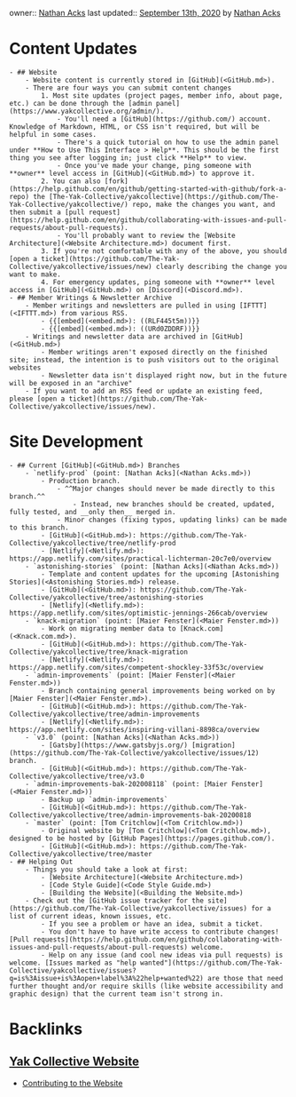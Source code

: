 owner:: [Nathan Acks](<Nathan Acks.md>)
last updated:: [September 13th, 2020](<September 13th, 2020.md>) by [Nathan Acks](<Nathan Acks.md>)
# Content Updates
    - ## Website
        - Website content is currently stored in [GitHub](<GitHub.md>).
        - There are four ways you can submit content changes
            1. Most site updates (project pages, member info, about page, etc.) can be done through the [admin panel](https://www.yakcollective.org/admin/).
                - You'll need a [GitHub](https://github.com/) account. Knowledge of Markdown, HTML, or CSS isn't required, but will be helpful in some cases.
                - There's a quick tutorial on how to use the admin panel under **How to Use This Interface > Help**. This should be the first thing you see after logging in; just click **Help** to view.
                - Once you've made your change, ping someone with **owner** level access in [GitHub](<GitHub.md>) to approve it.
            2. You can also [fork](https://help.github.com/en/github/getting-started-with-github/fork-a-repo) the [The-Yak-Collective/yakcollective](https://github.com/The-Yak-Collective/yakcollective/) repo, make the changes you want, and then submit a [pull request](https://help.github.com/en/github/collaborating-with-issues-and-pull-requests/about-pull-requests).
                - You'll probably want to review the [Website Architecture](<Website Architecture.md>) document first.
            3. If you're not comfortable with any of the above, you should [open a ticket](https://github.com/The-Yak-Collective/yakcollective/issues/new) clearly describing the change you want to make.
            4. For emergency updates, ping someone with **owner** level access in [GitHub](<GitHub.md>) on [Discord](<Discord.md>).
    - ## Member Writings & Newsletter Archive
        - Member writings and newsletters are pulled in using [IFTTT](<IFTTT.md>) from various RSS.
            - {{[embed](<embed.md>): ((RLF445t5m))}}
            - {{[embed](<embed.md>): ((URd0ZDDRF))}}
        - Writings and newsletter data are archived in [GitHub](<GitHub.md>)
            - Member writings aren't exposed directly on the finished site; instead, the intention is to push visitors out to the original websites
            - Newsletter data isn't displayed right now, but in the future will be exposed in an "archive"
        - If you want to add an RSS feed or update an existing feed, please [open a ticket](https://github.com/The-Yak-Collective/yakcollective/issues/new).
# Site Development
    - ## Current [GitHub](<GitHub.md>) Branches
        - `netlify-prod` (point: [Nathan Acks](<Nathan Acks.md>))
            - Production branch.
                - ^^Major changes should never be made directly to this branch.^^
                    - Instead, new branches should be created, updated, fully tested, and __only then__ merged in.
                - Minor changes (fixing typos, updating links) can be made to this branch.
            - [GitHub](<GitHub.md>): https://github.com/The-Yak-Collective/yakcollective/tree/netlify-prod
            - [Netlify](<Netlify.md>): https://app.netlify.com/sites/practical-lichterman-20c7e0/overview
        - `astonishing-stories` (point: [Nathan Acks](<Nathan Acks.md>))
            - Template and content updates for the upcoming [Astonishing Stories](<Astonishing Stories.md>) release.
            - [GitHub](<GitHub.md>): https://github.com/The-Yak-Collective/yakcollective/tree/astonishing-stories
            - [Netlify](<Netlify.md>): https://app.netlify.com/sites/optimistic-jennings-266cab/overview
        - `knack-migration` (point: [Maier Fenster](<Maier Fenster.md>))
            - Work on migrating member data to [Knack.com](<Knack.com.md>).
            - [GitHub](<GitHub.md>): https://github.com/The-Yak-Collective/yakcollective/tree/knack-migration
            - [Netlify](<Netlify.md>): https://app.netlify.com/sites/competent-shockley-33f53c/overview
        - `admin-improvements` (point: [Maier Fenster](<Maier Fenster.md>))
            - Branch containing general improvements being worked on by [Maier Fenster](<Maier Fenster.md>).
            - [GitHub](<GitHub.md>): https://github.com/The-Yak-Collective/yakcollective/tree/admin-improvements
            - [Netlify](<Netlify.md>): https://app.netlify.com/sites/inspiring-villani-8898ca/overview
        - `v3.0` (point: [Nathan Acks](<Nathan Acks.md>))
            - [Gatsby](https://www.gatsbyjs.org/) [migration](https://github.com/The-Yak-Collective/yakcollective/issues/12) branch.
            - [GitHub](<GitHub.md>): https://github.com/The-Yak-Collective/yakcollective/tree/v3.0
        - `admin-improvements-bak-202008118` (point: [Maier Fenster](<Maier Fenster.md>))
            - Backup up `admin-improvements`
            - [GitHub](<GitHub.md>): https://github.com/The-Yak-Collective/yakcollective/tree/admin-improvements-bak-20200818
        - `master` (point: [Tom Critchlow](<Tom Critchlow.md>))
            - Original website by [Tom Critchlow](<Tom Critchlow.md>), designed to be hosted by [GitHub Pages](https://pages.github.com/).
            - [GitHub](<GitHub.md>): https://github.com/The-Yak-Collective/yakcollective/tree/master
    - ## Helping Out
        - Things you should take a look at first:
            - [Website Architecture](<Website Architecture.md>)
            - [Code Style Guide](<Code Style Guide.md>)
            - [Building the Website](<Building the Website.md>)
        - Check out the [GitHub issue tracker for the site](https://github.com/The-Yak-Collective/yakcollective/issues) for a list of current ideas, known issues, etc.
            - If you see a problem or have an idea, submit a ticket.
            - You don't have to have write access to contribute changes! [Pull requests](https://help.github.com/en/github/collaborating-with-issues-and-pull-requests/about-pull-requests) welcome.
            - Help on any issue (and cool new ideas via pull requests) is welcome. [Issues marked as "help wanted"](https://github.com/The-Yak-Collective/yakcollective/issues?q=is%3Aissue+is%3Aopen+label%3A%22help+wanted%22) are those that need further thought and/or require skills (like website accessibility and graphic design) that the current team isn't strong in.

# Backlinks
## [Yak Collective Website](<Yak Collective Website.md>)
- [Contributing to the Website](<Contributing to the Website.md>)


